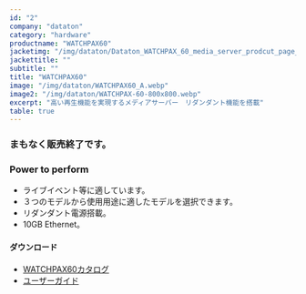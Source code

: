 ```yaml
---
id: "2"
company: "dataton"
category: "hardware"
productname: "WATCHPAX60"
jacketimg: "/img/dataton/Dataton_WATCHPAX_60_media_server_prodcut_page_1167x300.webp"
jackettitle: ""
subtitle: ""
title: "WATCHPAX60" 
image: "/img/dataton/WATCHPAX60_A.webp"
image2: "/img/dataton/WATCHPAX-60-800x800.webp"
excerpt: "高い再生機能を実現するメディアサーバー　リダンダント機能を搭載"
table: true
---
```

### まもなく販売終了です。

### Power to perform
* ライブイベント等に適しています。
* ３つのモデルから使用用途に適したモデルを選択できます。
* リダンダント電源搭載。
* 10GB Ethernet。

#### ダウンロード
* [WATCHPAX60カタログ ](https://cdn.dataton.com/Files-PDF-etc/product-sheets/3368_WATCHPAX_60_cutsheet.pdf)
* [ユーザーガイド](https://cdn.dataton.com/Files-PDF-etc/userguides/Dataton_WATCHPAX_60_Users_Guide.pdf)
